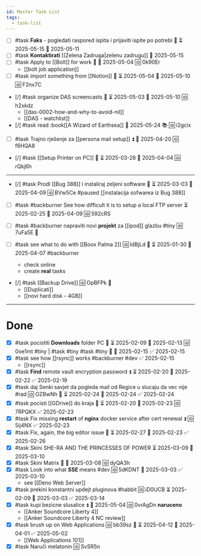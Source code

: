 ```yaml
---
id: Master Task List
tags:
  - task-list
---
```


- [ ] #task **Faks** - pogledati raspored ispita i prijaviti ispite po potrebi 🔼 ⏳ 2025-05-15 📅 2025-05-11
- [ ] #task **Kontaktirati** [[Zelena Zadruga|zelenu zadrugu]] 📅 2025-05-15
- [ ] #task Apply to [[Bolt]] for work 🔼 📅 2025-05-04 🆔 0k90Er
	- [[bolt job application]]
- [ ] #task import something from [[Notion]] 🔼 ⏳ 2025-05-04 📅 2025-05-10 🆔 F2nx7C
- [/] #task organize DAS screencasts 🔼 ⏳ 2025-05-03 📅 2025-05-10 🆔 h2xkdz
	- [[das-0002-how-and-why-to-avoid-nil]]
	- [[DAS - watchlist]]
- [/] #task read :book[[A Wizard of Earthsea]] 📅 2025-05-24 📚 🆔 i2gcix
- [ ] #task Trajno rješenje za [[persona mail setup]] ⏫ 📅 2025-04-20 🆔 f6HQA8
- [/] #task [[Setup Printer on PC]] 🔼 ⏳ 2025-03-28 📅 2025-04-04 🆔 rQkj6h
___

- [/] #task Prodi [[Bug 388]] i instaliraj zeljeni software 🔼 ⏳ 2025-03-03 📅 2025-04-09 🆔 BVw5Ce #paused
	[[instalacija sofwarea iz Bug 388]]	
	
- [ ] #task #backburner See how difficult it is to setup a local FTP server ⏳ 2025-02-25 📅 2025-04-09 🆔 592cRS

- [ ] #task #backburner napraviti novi **projekt** za [[ipod]] glazbu #tiny 🆔 7uFa5E 🔼
- [ ] #task see what to do with [[Boox Palma 2]] 🆔 ldBjLd 🔼 ⏳ 2025-01-30 📅 2025-04-07 #backburner 
	- check online
	- create **real** tasks
- [/] #task [[Backup Drive]] 🆔 OpBFPk 🔼
	- [[Duplicati]]
	- [[novi hard disk - 4GB]]
___

# Done

- [x] #task pocistiti **Downloads** folder PC 🔼 ⏳ 2025-02-09 📅 2025-02-13 🆔 0oe1mt #tiny | #task #tiny #task #tiny 🔼 📅 2025-02-15 ✅ 2025-02-15
- [x] #task see how [[rsync]] works #backburner #dev ✅ 2025-02-15
	- [[rsync]]
- [x] #task **Find** remote vault encryption password ⏫ ⏳ 2025-02-20 📅 2025-02-22 ✅ 2025-02-19
- [x] #task daj Senki savjet da pogleda mail od Regice u slucaju da vec nije #rad 🆔 OZBwNh 🔼 ⏳ 2025-02-24 📅 2025-02-24 ✅ 2025-02-24
- [x] #task pocisti [[GDrive]] do kraja 🔼 ⏳ 2025-02-20 📅 2025-02-23 🆔 7RPQKX ✅ 2025-02-23
- [x] #task Fix missing **restart** of **nginx** docker service after cert renewal ⏫ 🆔 5ij4NX ✅ 2025-02-23
- [x] #task Fix, again, the big editor issue 🔼 ⏳ 2025-02-27 📅 2025-02-23 ✅ 2025-02-26
- [x] #task Skini SHE-RA AND THE PRINCESSES OF POWER ⏳ 2025-03-09 📅 2025-03-10
- [x] #task Skini Matrix 🔼 📅 2025-03-08 🆔 dyQA3h
- [x] #task Look into what **SSE** means #dev 🆔 5dKDNT 📅 2025-03-03 ✅ 2025-03-10
	- see [[Deno Web Server]]
- [x] #task prekini konstantni updejt pluginova #habbit 🆔 iD0UCB ⏳ 2025-02-09 📅 2025-03-03 ✅ 2025-03-14
- [x] #task kupi bezicne slusalice ⏫ 📅 2025-05-04 🆔 0vrAgDn **naruceno**
	- [[Anker Soundcore Liberty 4]]
	- [[Anker Soundcore Liberty 4 NC review]]
- [x] #task brush up on Web Applications 🆔 bb39sz 🔼 ⏳ 2025-04-12 📅 2025-04-01 ✅ 2025-05-02
	- [[Web Applications 101]]
- [x] #task Naruči melatonin 🆔 SvSR5n